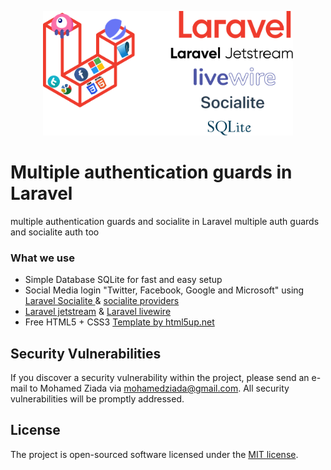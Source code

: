 <p align="center">
  <img src="https://raw.githubusercontent.com/mohamedziada/multiple-auth-guards-and-socialite/main/.github/images/main-header-2.svg" width="400">
</p>

# Multiple authentication guards in Laravel

multiple authentication guards and socialite in Laravel multiple auth guards and socialite auth too


### What we use
- Simple Database SQLite for fast and easy setup 
- Social Media login "Twitter, Facebook, Google and Microsoft" using [Laravel Socialite
](https://laravel.com/docs/8.x/socialite) & [socialite providers](https://socialiteproviders.com)
- [Laravel jetstream](https://jetstream.laravel.com/1.x/introduction.html) & [Laravel livewire](https://laravel-livewire.com/docs/2.x/quickstart)
- Free HTML5 + CSS3 [Template by html5up.net](https://html5up.net/future-imperfect)


## Security Vulnerabilities

If you discover a security vulnerability within the project, please send an e-mail to Mohamed Ziada via [mohamedziada@gmail.com](mailto:mohamedziada@gmail.com).
All security vulnerabilities will be promptly addressed.

## License

The project is open-sourced software licensed under the [MIT license](https://opensource.org/licenses/MIT).
